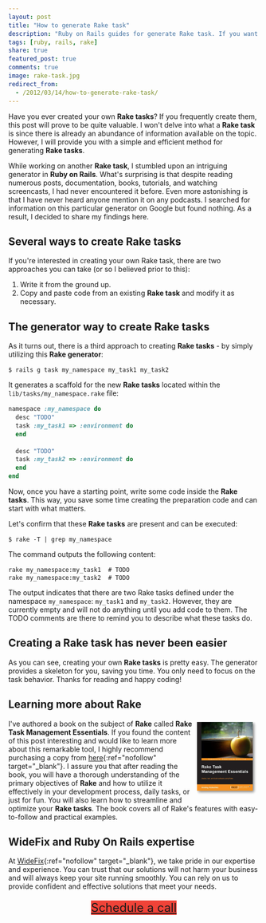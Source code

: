 ```yaml
---
layout: post
title: "How to generate Rake task"
description: "Ruby on Rails guides for generate Rake task. If you want to write new Rake task you can use rails generate task generator. It is Ruby On Rails generator which generates scaffold for the Rake task"
tags: [ruby, rails, rake]
share: true
featured_post: true
comments: true
image: rake-task.jpg
redirect_from:
  - /2012/03/14/how-to-generate-rake-task/
---
```



Have you ever created your own __Rake tasks__? If you frequently create them, this post will prove to be quite valuable. I won't delve into what a __Rake task__ is since there is already an abundance of information available on the topic. However, I will provide you with a simple and efficient method for generating __Rake tasks__.

While working on another __Rake task__, I stumbled upon an intriguing generator in __Ruby on Rails__. What's surprising is that despite reading numerous posts, documentation, books, tutorials, and watching screencasts, I had never encountered it before. Even more astonishing is that I have never heard anyone mention it on any podcasts. I searched for information on this particular generator on Google but found nothing. As a result, I decided to share my findings here.

## Several ways to create Rake tasks

If you're interested in creating your own Rake task, there are two approaches you can take (or so I believed prior to this):

1. Write it from the ground up.
2. Copy and paste code from an existing __Rake task__ and modify it as necessary.


## The generator way to create Rake tasks

As it turns out, there is a third approach to creating __Rake tasks__ - by simply utilizing this __Rake generator__:

```shell
$ rails g task my_namespace my_task1 my_task2
```

It generates a scaffold for the new __Rake tasks__ located within the `lib/tasks/my_namespace.rake` file:

```ruby
namespace :my_namespace do
  desc "TODO"
  task :my_task1 => :environment do
  end

  desc "TODO"
  task :my_task2 => :environment do
  end
end
```

Now, once you have a starting point, write some code inside the __Rake tasks__. This way, you save some time creating the preparation code and can start with what matters.

Let's confirm that these __Rake tasks__ are present and can be executed:

```shell
$ rake -T | grep my_namespace
```

The command outputs the following content:

```shell
rake my_namespace:my_task1  # TODO
rake my_namespace:my_task2  # TODO
```

The output indicates that there are two Rake tasks defined under the namespace `my_namespace`: `my_task1` and `my_task2`. However, they are currently empty and will not do anything until you add code to them. The TODO comments are there to remind you to describe what these tasks do.

## Creating a Rake task has never been easier

As you can see, creating your own __Rake tasks__ is pretty easy. The generator provides a skeleton for you, saving you time. You only need to focus on the task behavior. Thanks for reading and happy coding!

## Learning more about Rake

<a onclick="_gaq.push(['_trackEvent', 'Reference', 'Packt', '#rake-task-management-essentials']);" href="https://www.packtpub.com/product/rake-task-management-essentials/9781783280773?_ga=2.19088061.400786981.1668522155-1689462152.1668522155" target="_blank" ref="nofollow">
  <img src="/images/rake_book.jpg" alt="Rake Task Management Essentials" align="right" vspace="5" hspace="5" width="120"/>
</a>

I've authored a book on the subject of **Rake** called **Rake Task Management Essentials**. If you found the content of this post interesting and would like to learn more about this remarkable tool, I highly recommend purchasing a copy from [here](https://www.packtpub.com/product/rake-task-management-essentials/9781783280773?_ga=2.19088061.400786981.1668522155-1689462152.1668522155){:ref="nofollow" target="_blank"}. I assure you that after reading the book, you will have a thorough understanding of the primary objectives of **Rake** and how to utilize it effectively in your development process, daily tasks, or just for fun. You will also learn how to streamline and optimize your __Rake tasks__. The book covers all of Rake's features with easy-to-follow and practical examples.

## WideFix and Ruby On Rails expertise

At [WideFix](https://widefix.com){:ref="nofollow" target="_blank"}, we take pride in our expertise and experience. You can trust that our solutions will not harm your business and will always keep your site running smoothly. You can rely on us to provide confident and effective solutions that meet your needs.

<div style="display: flex;align-items:center;justify-content: center;margin-top: 20px;">
  <a class="btn" style="background-color: #f04338; cursor: pointer;font-size: 24px;" target="_blank" rel="nofollow" href="https://calendly.com/andrei-kaleshka/30min">Schedule a call</a>
</div>
